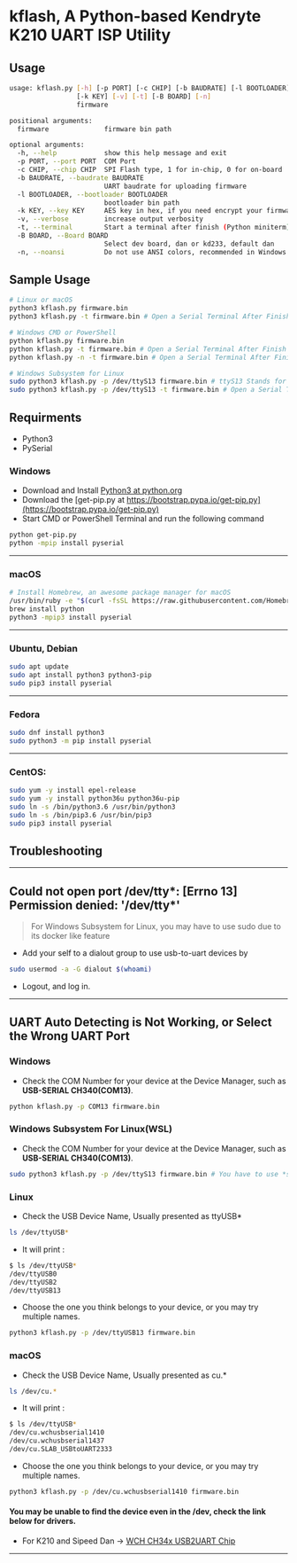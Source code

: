 # kflash, A Python-based Kendryte K210 UART ISP Utility

## Usage
```bash
usage: kflash.py [-h] [-p PORT] [-c CHIP] [-b BAUDRATE] [-l BOOTLOADER]
                 [-k KEY] [-v] [-t] [-B BOARD] [-n]
                 firmware

positional arguments:
  firmware              firmware bin path

optional arguments:
  -h, --help            show this help message and exit
  -p PORT, --port PORT  COM Port
  -c CHIP, --chip CHIP  SPI Flash type, 1 for in-chip, 0 for on-board
  -b BAUDRATE, --baudrate BAUDRATE
                        UART baudrate for uploading firmware
  -l BOOTLOADER, --bootloader BOOTLOADER
                        bootloader bin path
  -k KEY, --key KEY     AES key in hex, if you need encrypt your firmware.
  -v, --verbose         increase output verbosity
  -t, --terminal        Start a terminal after finish (Python miniterm)
  -B BOARD, --Board BOARD
                        Select dev board, dan or kd233, default dan
  -n, --noansi          Do not use ANSI colors, recommended in Windows CMD
```

## Sample Usage
```bash
# Linux or macOS
python3 kflash.py firmware.bin
python3 kflash.py -t firmware.bin # Open a Serial Terminal After Finish

# Windows CMD or PowerShell
python kflash.py firmware.bin
python kflash.py -t firmware.bin # Open a Serial Terminal After Finish
python kflash.py -n -t firmware.bin # Open a Serial Terminal After Finish, do not use ANSI colors

# Windows Subsystem for Linux
sudo python3 kflash.py -p /dev/ttyS13 firmware.bin # ttyS13 Stands for the COM13 in Device Manager
sudo python3 kflash.py -p /dev/ttyS13 -t firmware.bin # Open a Serial Terminal After Finish
```

## Requirments

- Python3 
- PySerial  

### Windows 
 - Download and Install [Python3 at python.org](https://www.python.org/downloads/release/python-367/)
 - Download the [get-pip.py at https://bootstrap.pypa.io/get-pip.py](https://bootstrap.pypa.io/get-pip.py)
 - Start CMD or PowerShell Terminal and run the following command
 ```bash
 python get-pip.py 
 python -mpip install pyserial
 ```
---------
### macOS
```bash
# Install Homebrew, an awesome package manager for macOS
/usr/bin/ruby -e "$(curl -fsSL https://raw.githubusercontent.com/Homebrew/install/master/install)" 
brew install python
python3 -mpip3 install pyserial
```
---------
### Ubuntu, Debian

```bash
sudo apt update
sudo apt install python3 python3-pip
sudo pip3 install pyserial
```
---------
###  Fedora

```bash
sudo dnf install python3
sudo python3 -m pip install pyserial
```
---------
### CentOS:

```bash
sudo yum -y install epel-release
sudo yum -y install python36u python36u-pip
sudo ln -s /bin/python3.6 /usr/bin/python3
sudo ln -s /bin/pip3.6 /usr/bin/pip3
sudo pip3 install pyserial
```

## Troubleshooting
 --------
## Could not open port /dev/tty*: [Errno 13] Permission denied: '/dev/tty*'
> For Windows Subsystem for Linux, you may have to use sudo due to its docker like feature 
 - Add your self to a dialout group to use usb-to-uart devices by 
```bash
sudo usermod -a -G dialout $(whoami)
```
 - Logout, and log in.
 --------
## UART Auto Detecting is Not Working, or Select the Wrong UART Port

### Windows
 - Check the COM Number for your device at the Device Manager, such as **USB-SERIAL CH340(COM13)**.
```bash
python kflash.py -p COM13 firmware.bin
```
### Windows Subsystem For Linux(WSL)
 - Check the COM Number for your device at the Device Manager, such as **USB-SERIAL CH340(COM13)**.
```bash
sudo python3 kflash.py -p /dev/ttyS13 firmware.bin # You have to use *sudo* here
```

### Linux

 - Check the USB Device Name, Usually presented as ttyUSB*
```bash
ls /dev/ttyUSB*
```
 - It will print :
```bash
$ ls /dev/ttyUSB*
/dev/ttyUSB0
/dev/ttyUSB2
/dev/ttyUSB13
```
 - Choose the one you think belongs to your device, or you may try multiple names.
```bash
python3 kflash.py -p /dev/ttyUSB13 firmware.bin
```

### macOS
 - Check the USB Device Name, Usually presented as cu.*
```bash
ls /dev/cu.*
```
 - It will print :
```bash
$ ls /dev/ttyUSB*
/dev/cu.wchusbserial1410
/dev/cu.wchusbserial1437
/dev/cu.SLAB_USBtoUART2333
```
 - Choose the one you think belongs to your device, or you may try multiple names.
```bash
python3 kflash.py -p /dev/cu.wchusbserial1410 firmware.bin
```
#### You may be unable to find the device even in the /dev, check the link below for drivers.
 - For K210 and Sipeed Dan -> [WCH CH34x USB2UART Chip](https://github.com/adrianmihalko/ch340g-ch34g-ch34x-mac-os-x-driver)
____________
